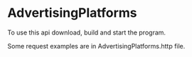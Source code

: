 # AdvertisingPlatforms

To use this api download, build and start the program.

Some request examples are in AdvertisingPlatforms.http file.
